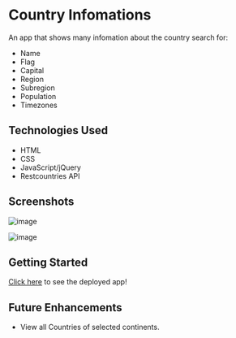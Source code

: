 # Country Infomations 

An app that shows many infomation about the country search for:
- Name
- Flag
- Capital
- Region 
- Subregion
- Population
- Timezones

## Technologies Used
- HTML
- CSS
- JavaScript/jQuery
- Restcountries API

## Screenshots

![image](https://i.ibb.co/5KJBYQZ/Screen-Shot-2022-08-18-at-9-33-58-AM.png)

![image](https://i.ibb.co/XtKtZFg/Screen-Shot-2022-08-18-at-9-34-32-AM.png)


## Getting Started

[Click here](https://mahendracountries.netlify.app/) to see the deployed app!

## Future Enhancements
- View all Countries of selected continents.
